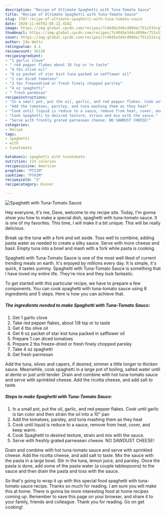 ```yaml
---
description: "Recipe of Ultimate Spaghetti with Tuna-Tomato Sauce"
title: "Recipe of Ultimate Spaghetti with Tuna-Tomato Sauce"
slug: 3787-recipe-of-ultimate-spaghetti-with-tuna-tomato-sauce
date: 2020-11-04T02:05:22.416Z
image: https://img-global.cpcdn.com/recipes/7c4045e3d4cd898e/751x532cq70/spaghetti-with-tuna-tomato-sauce-recipe-main-photo.jpg
thumbnail: https://img-global.cpcdn.com/recipes/7c4045e3d4cd898e/751x532cq70/spaghetti-with-tuna-tomato-sauce-recipe-main-photo.jpg
cover: https://img-global.cpcdn.com/recipes/7c4045e3d4cd898e/751x532cq70/spaghetti-with-tuna-tomato-sauce-recipe-main-photo.jpg
author: Ida Watts
ratingvalue: 4.1
reviewcount: 36130
recipeingredient:
- "1 garlic clove"
- " red pepper flakes about 18 tsp or to taste"
- "4 tbs olive oil"
- "6 oz packet of star kist tuna packed in safflower oil"
- "1 can diced tomatoes"
- "2 tbs freezedried or fresh finely chopped parsley"
- "4 oz spaghetti"
- " fresh parmesan"
recipeinstructions:
- "In a small pot, put the oil, garlic, and red pepper flakes. Cook until garlic is tan color and then strain the oil into a 10&#34; pan"
- "Add the tomatoes, parsley, and tuna mashing them as they heat"
- "Cook until liquid is reduce to a sauce, remove from heat, cover, and keep warm."
- "Cook Spaghetti to desired texture, strain and mix with the sauce."
- "Serve with freshly grated parnesean cheese. NO SAWDUST CHEESE!"
categories:
- Recipe
tags:
- spaghetti
- with
- tunatomato

katakunci: spaghetti with tunatomato 
nutrition: 124 calories
recipecuisine: American
preptime: "PT21M"
cooktime: "PT43M"
recipeyield: "3"
recipecategory: Dinner

---
```



![Spaghetti with Tuna-Tomato Sauce](https://img-global.cpcdn.com/recipes/7c4045e3d4cd898e/751x532cq70/spaghetti-with-tuna-tomato-sauce-recipe-main-photo.jpg)

Hey everyone, it's me, Dave, welcome to my recipe site. Today, I'm gonna show you how to make a special dish, spaghetti with tuna-tomato sauce. It is one of my favorites. This time, I will make it a bit unique. This will be really delicious.

Break up the tuna with a fork and set aside. Toss well to combine, adding pasta water as needed to create a silky sauce. Serve with more cheese and basil. Empty tuna into a bowl and mash with a fork while pasta is cooking.

Spaghetti with Tuna-Tomato Sauce is one of the most well liked of current trending meals on earth. It's enjoyed by millions every day. It is simple, it's quick, it tastes yummy. Spaghetti with Tuna-Tomato Sauce is something that I have loved my entire life. They're nice and they look fantastic.


To get started with this particular recipe, we have to prepare a few components. You can cook spaghetti with tuna-tomato sauce using 8 ingredients and 5 steps. Here is how you can achieve that.

<!--inarticleads1-->

##### The ingredients needed to make Spaghetti with Tuna-Tomato Sauce:

1. Get 1 garlic clove
1. Take  red pepper flakes, about 1/8 tsp or to taste
1. Get 4 tbs olive oil
1. Get 6 oz packet of star kist tuna packed in safflower oil
1. Prepare 1 can diced tomatoes
1. Prepare 2 tbs freeze-dried or fresh finely chopped parsley
1. Take 4 oz spaghetti
1. Get  fresh parmesan


Add the tuna, olives and capers, if desired, simmer a little longer to thicken sauce. Meanwhile, cook spaghetti in a large pot of boiling, salted water until al dente or just until tender. Drain and combine with hot tuna-tomato sauce and serve with sprinkled cheese. Add the ricotta cheese, and add salt to taste. 

<!--inarticleads2-->

##### Steps to make Spaghetti with Tuna-Tomato Sauce:

1. In a small pot, put the oil, garlic, and red pepper flakes. Cook until garlic is tan color and then strain the oil into a 10&#34; pan
1. Add the tomatoes, parsley, and tuna mashing them as they heat
1. Cook until liquid is reduce to a sauce, remove from heat, cover, and keep warm.
1. Cook Spaghetti to desired texture, strain and mix with the sauce.
1. Serve with freshly grated parnesean cheese. NO SAWDUST CHEESE!


Drain and combine with hot tuna-tomato sauce and serve with sprinkled cheese. Add the ricotta cheese, and add salt to taste. Mix the sauce with the pasta in a large bowl. Stir in the tuna, lemon juice, and parsley. Once the pasta is done, add some of the pasta water (a couple tablespoons) to the sauce and then drain the pasta and toss with the sauce. 

So that's going to wrap it up with this special food spaghetti with tuna-tomato sauce recipe. Thanks so much for reading. I am sure you will make this at home. There is gonna be more interesting food at home recipes coming up. Remember to save this page on your browser, and share it to your family, friends and colleague. Thank you for reading. Go on get cooking!
